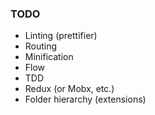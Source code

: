 ### TODO

- Linting (prettifier)
- Routing
- Minification
- Flow
- TDD
- Redux (or Mobx, etc.)
- Folder hierarchy (extensions)

